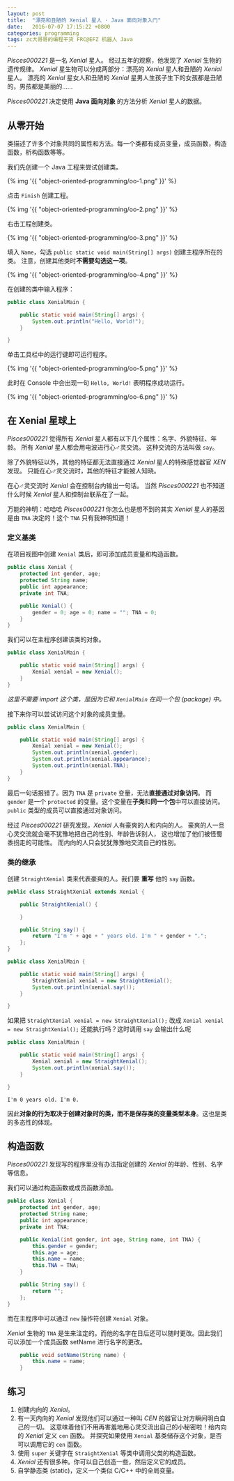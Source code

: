 ```yaml
---
layout: post
title:  "漂亮和丑陋的 Xenial 星人 · Java 面向对象入门"
date:   2016-07-07 17:15:22 +0800
categories: programming
tags: zc大哥哥的编程干货 FRC@EFZ 机器人 Java
---
```


*Pisces000221* 是一名 *Xenial* 星人。
经过五年的观察，他发现了 *Xenial* 生物的遗传规律。
*Xenial* 星生物可以分成两部分：漂亮的 *Xenial* 星人和丑陋的 *Xenial* 星人。
漂亮的 *Xenial* 星女人和丑陋的 *Xenial* 星男人生孩子生下的女孩都是丑陋的，男孩都是美丽的……

*Pisces000221* 决定使用 **Java 面向对象** 的方法分析 *Xenial* 星人的数据。

## 从零开始

类描述了许多个对象共同的属性和方法。每一个类都有成员变量，成员函数，构造函数，析构函数等等。

我们先创建一个 Java 工程来尝试创建类。

{% img '{{ "object-oriented-programming/oo-1.png" }}' %}

点击 `Finish` 创建工程。

{% img '{{ "object-oriented-programming/oo-2.png" }}' %}

右击工程创建类。

{% img '{{ "object-oriented-programming/oo-3.png" }}' %}

填入 `Name`，勾选 `public static void main(String[] args)` 创建主程序所在的类。
注意，创建其他类时**不需要勾选这一项**。

{% img '{{ "object-oriented-programming/oo-4.png" }}' %}

在创建的类中输入程序：

```java
public class XenialMain {

	public static void main(String[] args) {
		System.out.println("Hello, World!");
	}

}
```

单击工具栏中的运行键即可运行程序。

{% img '{{ "object-oriented-programming/oo-5.png" }}' %}

此时在 Console 中会出现一句 `Hello, World!` 表明程序成功运行。

{% img '{{ "object-oriented-programming/oo-6.png" }}' %}

## 在 Xenial 星球上

*Pisces000221* 觉得所有 *Xenial* 星人都有以下几个属性：名字、外貌特征、年龄。
所有 *Xenial* 星人都会用电波进行心♂灵交流。
这种交流的方法叫做 `say`。

除了外貌特征以外，其他的特征都无法直接通过 *Xenial* 星人的特殊感觉器官 *XEN* 发现。
只能在心♂灵交流时，其他的特征才能被人知晓。

在心♂灵交流时 *Xenial* 会在控制台内输出一句话。
当然 *Pisces000221* 也不知道什么时候 *Xenial* 星人和控制台联系在了一起。

万能的神明：哈哈哈 *Pisces000221* 你怎么也是想不到的其实 *Xenial* 星人的基因是由 `TNA` 决定的！这个 `TNA` 只有我神明知道！

### 定义基类

在项目视图中创建 `Xenial` 类后，即可添加成员变量和构造函数。

```java
public class Xenial {
	protected int gender, age;
	protected String name;
	public int appearance;
	private int TNA;

	public Xenial() {
		gender = 0; age = 0; name = ""; TNA = 0;
	}
}
```

我们可以在主程序创建该类的对象。

```java
public class XenialMain {

	public static void main(String[] args) {
		Xenial xenial = new Xenial();
	}
}
```

*这里不需要 import 这个类，是因为它和 `XenialMain` 在同一个包 (package) 中。*

接下来你可以尝试访问这个对象的成员变量。

```java
public class XenialMain {

	public static void main(String[] args) {
		Xenial xenial = new Xenial();
		System.out.println(xenial.gender);
		System.out.println(xenial.appearance);
		System.out.println(xenial.TNA);
	}
}
```

最后一句话报错了。因为 `TNA` 是 `private` 变量，无法**直接通过对象访问**。
而 `gender` 是一个 `protected` 的变量。这个变量在**子类**和**同一个包**中可以直接访问。
`public` 类型的成员可以直接通过对象访问。

经过 *Pisces000221* 研究发现，*Xenial* 人有豪爽的人和内向的人。
豪爽的人一旦心灵交流就会毫不犹豫地把自己的性别、年龄告诉别人，
这也增加了他们被怪蜀黍拐走的可能性。
而内向的人只会犹犹豫豫地交流自己的性别。

### 类的继承

创建 `StraightXenial` 类来代表豪爽的人。我们要 **重写** 他的 `say` 函数。

```java
public class StraightXenial extends Xenial {

	public StraightXenial() {

	}

	public String say() {
		return "I'm " + age + " years old. I'm " + gender + ".";
	};
}
```

```java
public class XenialMain {

	public static void main(String[] args) {
		StraightXenial xenial = new StraightXenial();
		System.out.println(xenial.say());
	}

}
```

如果把 `StraightXenial xenial = new StraightXenial();` 改成 `Xenial xenial = new StraightXenial();` 还能执行吗？这时调用 `say` 会输出什么呢

```java
public class XenialMain {

	public static void main(String[] args) {
		Xenial xenial = new StraightXenial();
		System.out.println(xenial.say());
	}

}
```

```
I'm 0 years old. I'm 0.
```

因此**对象的行为取决于创建对象时的类，而不是保存类的变量类型本身**。这也是类的多态性的体现。

## 构造函数

*Pisces000221* 发现写的程序里没有办法指定创建的 *Xenial* 的年龄、性别、名字等信息。

我们可以通过构造函数或成员函数添加。

```java
public class Xenial {
	protected int gender, age;
	protected String name;
	public int appearance;
	private int TNA;

	public Xenial(int gender, int age, String name, int TNA) {
		this.gender = gender;
		this.age = age;
		this.name = name;
		this.TNA = TNA;
	}

	public String say() {
		return "";
	};
}
```

而在主程序中可以通过 `new` 操作符创建 `Xenial` 对象。

*Xenial* 生物的 `TNA` 是生来注定的。而他的名字在日后还可以随时更改。因此我们可以添加一个成员函数 setName 进行名字的更改。

```java
	public void setName(String name) {
		this.name = name;
	}
```

## 练习

1. 创建内向的 *Xenial*。
2. 有一天内向的 *Xenial* 发现他们可以通过一种叫 *CEN* 的器官让对方瞬间明白自己的一切。
这意味着他们不用再害羞地用心灵交流出自己的小秘密啦！给内向的 *Xenial* 定义 `cen` 函数。
并探究如果使用 `Xenial` 基类储存这个对象，是否可以调用它的 `cen` 函数。
3. 使用 `super` 关键字在 `StraightXenial` 等类中调用父类的构造函数。
4. *Xenial* 还有很多种。你可以自己创造一些，然后定义它的成员。
5. 自学静态类 (static)，定义一个类似 C/C++ 中的全局变量。
